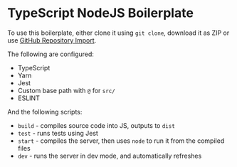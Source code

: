 # TypeScript NodeJS Boilerplate

To use this boilerplate, either clone it using `git clone`, download it as ZIP or use [GitHub Repository Import](https://github.com/new/import).

The following are configured:

- TypeScript
- Yarn
- Jest
- Custom base path with `@` for `src/`
- ESLINT

And the following scripts:

- `build` - compiles source code into JS, outputs to `dist`
- `test` - runs tests using Jest
- `start` - compiles the server, then uses `node` to run it from the compiled files
- `dev` - runs the server in dev mode, and automatically refreshes

